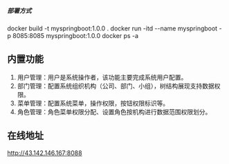 
##### 部署方式
docker build -t myspringboot:1.0.0 .
docker run -itd --name myspringboot -p 8085:8085 myspringboot:1.0.0
docker ps -a
## 内置功能
1.  用户管理：用户是系统操作者，该功能主要完成系统用户配置。
2.  部门管理：配置系统组织机构（公司、部门、小组），树结构展现支持数据权限。
4.  菜单管理：配置系统菜单，操作权限，按钮权限标识等。
5.  角色管理：角色菜单权限分配、设置角色按机构进行数据范围权限划分。
## 在线地址
http://43.142.146.167:8088




